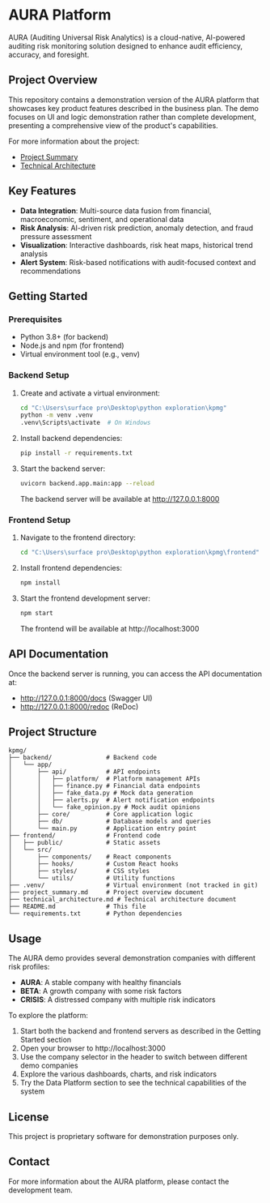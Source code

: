 # AURA Platform

AURA (Auditing Universal Risk Analytics) is a cloud-native, AI-powered auditing risk monitoring solution designed to enhance audit efficiency, accuracy, and foresight.

## Project Overview

This repository contains a demonstration version of the AURA platform that showcases key product features described in the business plan. The demo focuses on UI and logic demonstration rather than complete development, presenting a comprehensive view of the product's capabilities.

For more information about the project:
- [Project Summary](./project_summary.md)
- [Technical Architecture](./technical_architecture.md)

## Key Features

- **Data Integration**: Multi-source data fusion from financial, macroeconomic, sentiment, and operational data
- **Risk Analysis**: AI-driven risk prediction, anomaly detection, and fraud pressure assessment
- **Visualization**: Interactive dashboards, risk heat maps, historical trend analysis
- **Alert System**: Risk-based notifications with audit-focused context and recommendations

## Getting Started

### Prerequisites

- Python 3.8+ (for backend)
- Node.js and npm (for frontend)
- Virtual environment tool (e.g., venv)

### Backend Setup

1. Create and activate a virtual environment:
   ```bash
   cd "C:\Users\surface pro\Desktop\python exploration\kpmg"
   python -m venv .venv
   .venv\Scripts\activate  # On Windows
   ```

2. Install backend dependencies:
   ```bash
   pip install -r requirements.txt
   ```

3. Start the backend server:
   ```bash
   uvicorn backend.app.main:app --reload
   ```

   The backend server will be available at http://127.0.0.1:8000

### Frontend Setup

1. Navigate to the frontend directory:
   ```bash
   cd "C:\Users\surface pro\Desktop\python exploration\kpmg\frontend"
   ```

2. Install frontend dependencies:
   ```bash
   npm install
   ```

3. Start the frontend development server:
   ```bash
   npm start
   ```

   The frontend will be available at http://localhost:3000

## API Documentation

Once the backend server is running, you can access the API documentation at:
- http://127.0.0.1:8000/docs (Swagger UI)
- http://127.0.0.1:8000/redoc (ReDoc)

## Project Structure

```
kpmg/
├── backend/               # Backend code
│   └── app/
│       ├── api/           # API endpoints
│       │   ├── platform/  # Platform management APIs
│       │   ├── finance.py # Financial data endpoints
│       │   ├── fake_data.py # Mock data generation
│       │   ├── alerts.py  # Alert notification endpoints
│       │   └── fake_opinion.py # Mock audit opinions
│       ├── core/          # Core application logic
│       ├── db/            # Database models and queries
│       └── main.py        # Application entry point
├── frontend/              # Frontend code
│   ├── public/            # Static assets
│   └── src/
│       ├── components/    # React components
│       ├── hooks/         # Custom React hooks
│       ├── styles/        # CSS styles
│       └── utils/         # Utility functions
├── .venv/                 # Virtual environment (not tracked in git)
├── project_summary.md     # Project overview document
├── technical_architecture.md # Technical architecture document
├── README.md              # This file
└── requirements.txt       # Python dependencies
```

## Usage

The AURA demo provides several demonstration companies with different risk profiles:

- **AURA**: A stable company with healthy financials
- **BETA**: A growth company with some risk factors
- **CRISIS**: A distressed company with multiple risk indicators

To explore the platform:

1. Start both the backend and frontend servers as described in the Getting Started section
2. Open your browser to http://localhost:3000
3. Use the company selector in the header to switch between different demo companies
4. Explore the various dashboards, charts, and risk indicators
5. Try the Data Platform section to see the technical capabilities of the system

## License

This project is proprietary software for demonstration purposes only.

## Contact

For more information about the AURA platform, please contact the development team. 